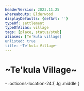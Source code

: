 ```yaml
---
headerVersion: 2023.11.25
whereabouts: Elderwood
displayDefaults: {defArt: ''}
typeOf: settlement
typeOfAlias: village
tags: [place, status/stub]
aliases: [Te'kula village]
unlisted: true
title: ~Te'kula Village~
---
```

# ~Te'kula Village~
<div class="grid cards ext-narrow-margin ext-one-column" markdown>
-    :octicons-location-24:{ .lg .middle }   
</div>



